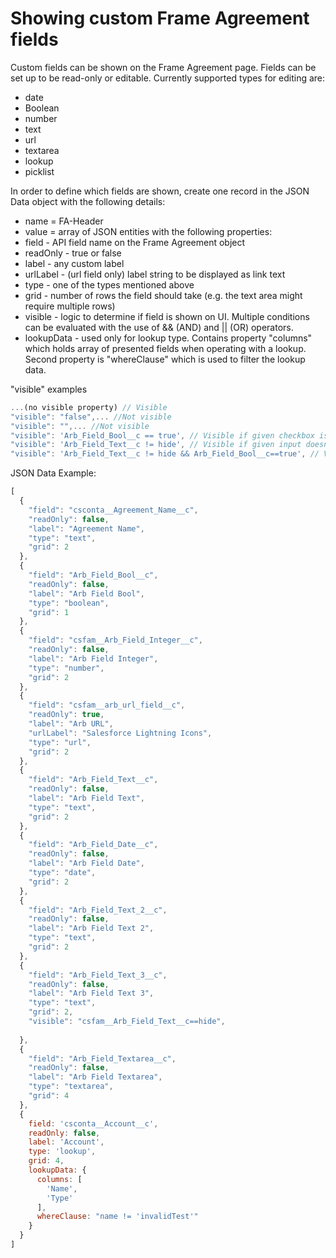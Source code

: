 # Showing custom Frame Agreement fields

Custom fields can be shown on the Frame Agreement page. Fields can be set up to be read-only or editable. Currently supported types for editing are: 

- date
- Boolean
- number
- text
- url
- textarea
- lookup
- picklist

In order to define which fields are shown, create one record in the JSON Data object with the following details:

- name = FA-Header
- value = array of JSON entities with the following properties:
- field - API field name on the Frame Agreement object
- readOnly - true or false
- label - any custom label
- urlLabel - (url field only) label string to be displayed as link text 
- type - one of the types mentioned above
- grid - number of rows the field should take (e.g. the text area might require multiple rows)
- visible - logic to determine if field is shown on UI. Multiple conditions can be evaluated with the use of && (AND) and || (OR) operators.
- lookupData - used only for lookup type. Contains property "columns" which holds array of presented fields when operating with a lookup. Second property is "whereClause" which is used to filter the lookup data.

"visible" examples

```javascript
...(no visible property) // Visible 
"visible": "false",... //Not visible
"visible": "",... //Not visible
"visible": 'Arb_Field_Bool__c == true', // Visible if given checkbox is true
"visible": 'Arb_Field_Text__c != hide', // Visible if given input doesn't have specific value
"visible": 'Arb_Field_Text__c != hide && Arb_Field_Bool__c==true', // Visible if both conditions are true
```


JSON Data Example: 

```javascript
[
  {
    "field": "csconta__Agreement_Name__c",
    "readOnly": false,
    "label": "Agreement Name",
    "type": "text",
    "grid": 2
  },
  {
    "field": "Arb_Field_Bool__c",
    "readOnly": false,
    "label": "Arb Field Bool",
    "type": "boolean",
    "grid": 1
  },
  {
    "field": "csfam__Arb_Field_Integer__c",
    "readOnly": false,
    "label": "Arb Field Integer",
    "type": "number",
    "grid": 2
  },
  {
    "field": "csfam__arb_url_field__c",
    "readOnly": true,
    "label": "Arb URL",
    "urlLabel": "Salesforce Lightning Icons",
    "type": "url",
    "grid": 2
  },
  {
    "field": "Arb_Field_Text__c",
    "readOnly": false,
    "label": "Arb Field Text",
    "type": "text",
    "grid": 2
  },
  {
    "field": "Arb_Field_Date__c",
    "readOnly": false,
    "label": "Arb Field Date",
    "type": "date",
    "grid": 2
  },
  {
    "field": "Arb_Field_Text_2__c",
    "readOnly": false,
    "label": "Arb Field Text 2",
    "type": "text",
    "grid": 2
  },
  {
    "field": "Arb_Field_Text_3__c",
    "readOnly": false,
    "label": "Arb Field Text 3",
    "type": "text",
    "grid": 2,
    "visible": "csfam__Arb_Field_Text__c==hide",
    
  },
  {
    "field": "Arb_Field_Textarea__c",
    "readOnly": false,
    "label": "Arb Field Textarea",
    "type": "textarea",
    "grid": 4
  },
  {
    field: 'csconta__Account__c',
    readOnly: false,
    label: 'Account',
    type: 'lookup',
    grid: 4,
    lookupData: {
      columns: [
        'Name',
        'Type'
      ],
      whereClause: "name != 'invalidTest'"
    }
  }
]
```